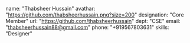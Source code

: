 name: "Thabsheer Hussain"
avathar: "https://github.com/thabsheerhussain.png?size=200"
designation: "Core Member"
url: "https://github.com/thabsheerhussain"
dept: "CSE"
email: "thabsheerhussain88@gmail.com"
phone: "+919567803631"
skills: "Designer"

